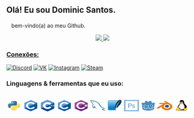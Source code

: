 ## Olá! Eu sou Dominic Santos.
ㅤbem-vindo(a) ao meu Github.
<div align="center">
  <a href="https://github.com/Saintzy66">
   <img height="180em" src="https://github-readme-stats.vercel.app/api?username=Saintzy66&show_icons=true&theme=dracula"/>
   <img height="180em" src="https://github-readme-streak-stats.herokuapp.com/?user=Saintzy66&hide_border=true&theme=dracula&show_icons=true" />
</div>

###  Conexões:

[![Discord](https://img.shields.io/badge/Discord-7289DA?style=for-the-badge&logo=discord&logoColor=white)](https://discord.com/users/430608902023938060)
[![VK](https://img.shields.io/badge/вконтакте-%232E87FB.svg?&style=for-the-badge&logo=vk&logoColor=white)](https://vk.com/saintzy66)
[![Instagram](https://img.shields.io/badge/Instagram-E4405F?style=for-the-badge&logo=instagram&logoColor=white)](https://www.instagram.com/saintzy.66/)
[![Steam](https://img.shields.io/badge/Steam-000000?style=for-the-badge&logo=steam&logoColor=white)](https://steamcommunity.com/profiles/76561199094421272/)

### Linguagens & ferramentas que eu uso:
<div style="display: inline_block"><br>
  <img align="center" alt="Saintzy66-Python" height="30" width="40" src="https://raw.githubusercontent.com/devicons/devicon/master/icons/python/python-original.svg">
  <img align="center" alt="Saintzy66-C" height="30" width="40" src="https://raw.githubusercontent.com/devicons/devicon/master/icons/c/c-original.svg">
  <img align="center" alt="Saintzy66-C" height="30" width="40" src="https://raw.githubusercontent.com/devicons/devicon/master/icons/cplusplus/cplusplus-original.svg">
  <img align="center" alt="Saintzy66-C+" height="30" width="40" src="https://raw.githubusercontent.com/devicons/devicon/master/icons/c/c-original.svg">
  <img align="center" alt="Saintzy66-Csharp" height="30" width="40" src="https://raw.githubusercontent.com/devicons/devicon/master/icons/csharp/csharp-original.svg">
  <img align="center" alt="Saintzy66-MySQL" height="30" width="40" src="https://raw.githubusercontent.com/devicons/devicon/master/icons/mysql/mysql-original.svg">
  <img align="center" alt="Saintzy66-SQLite" height="30" width="40" src="https://raw.githubusercontent.com/devicons/devicon/master/icons/sqlite/sqlite-original.svg">
  <img align="center" alt="Saintzy66-Ps" height="30" width="40" src="https://raw.githubusercontent.com/devicons/devicon/master/icons/photoshop/photoshop-line.svg">
  <img align="center" alt="Saintzy66-Godot" height="30" width="40" src="https://raw.githubusercontent.com/devicons/devicon/master/icons/godot/godot-original.svg">
  <img align="center" alt="Saintzy66-Blender" height="30" width="40" src="https://raw.githubusercontent.com/devicons/devicon/master/icons/blender/blender-original.svg">
  <img align="center" alt="Saintzy66-Linux" height="30" width="40" src="https://raw.githubusercontent.com/devicons/devicon/master/icons/linux/linux-original.svg">
  
</div>

